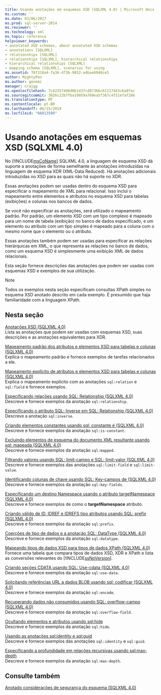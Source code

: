 ```yaml
---
title: Usando anotações em esquemas XSD (SQLXML 4.0) | Microsoft Docs
ms.custom: ''
ms.date: 03/06/2017
ms.prod: sql-server-2014
ms.reviewer: ''
ms.technology: xml
ms.topic: reference
helpviewer_keywords:
- annotated XSD schemas, about annotated XSD schemas
- annotations [SQLXML]
- relationships [SQLXML]
- relationships [SQLXML], hierarchical relationships
- hierarchical relationships [SQLXML]
- mapping schema [SQLXML], scenarios for using
ms.assetid: 78f318a4-7a36-473b-9852-a4bae6940ce5
author: MightyPen
ms.author: genemi
manager: craigg
ms.openlocfilehash: 7c62357496d0b143fcd8736bc61117d43c6a0fac
ms.sourcegitcommit: 3026c22b7fba19059a769ea5f367c4f51efaf286
ms.translationtype: MT
ms.contentlocale: pt-BR
ms.lasthandoff: 06/15/2019
ms.locfileid: "66013599"
---
```

# <a name="using-annotations-in-xsd-schemas-sqlxml-40"></a>Usando anotações em esquemas XSD (SQLXML 4.0)
  No [!INCLUDE[msCoName](../../includes/msconame-md.md)] SQLXML 4.0, a linguagem de esquema XSD dá suporte a anotações de forma semelhante às anotações introduzidas na linguagem de esquema XDR (XML-Data Reduced). Há anotações adicionais introduzidas no XSD para as quais não há suporte no XDR.  
  
 Essas anotações podem ser usadas dentro do esquema XSD para especificar o mapeamento de XML para relacional. Isso inclui o mapeamento entre elementos e atributos no esquema XSD para tabelas (exibições) e colunas nos bancos de dados.  
  
 Se você não especificar as anotações, será utilizado o mapeamento padrão. Por padrão, um elemento XSD com um tipo complexo é mapeado para um nome de tabela (exibição) no banco de dados especificado, e um elemento ou atributo com um tipo simples é mapeado para a coluna com o mesmo nome que o elemento ou o atributo.  
  
 Essas anotações também podem ser usadas para especificar as relações hierárquicas em XML, o que representa as relações no banco de dados, como um esquema XSD é simplesmente uma exibição XML de dados relacionais.  
  
 Esta seção fornece descrições das anotações que podem ser usadas com esquemas XSD e exemplos de sua utilização.  
  
> [!NOTE]  
>  Todos os exemplos nesta seção especificam consultas XPath simples no esquema XSD anotado descrito em cada exemplo. É presumido que haja familiaridade com a linguagem XPath.  
  
## <a name="in-this-section"></a>Nesta seção  
 [Anotações XSD &#40;SQLXML 4.0&#41;](xsd-annotations-sqlxml-4-0.md)  
 Lista as anotações que podem ser usadas com esquemas XSD, suas descrições e as anotações equivalentes para XDR.  
  
 [Mapeamento padrão dos atributos e elementos XSD para tabelas e colunas &#40;SQLXML 4.0&#41;](default-mapping-of-xsd-elements-and-attributes-to-tables-and-columns-sqlxml-4-0.md)  
 Explica o mapeamento padrão e fornece exemplos de tarefas relacionados a ele.  
  
 [Mapeamento explícito de atributos e elementos XSD para tabelas e colunas &#40;SQLXML 4.0&#41;](explicit-mapping-xsd-elements-and-attributes-to-tables-and-columns.md)  
 Explica o mapeamento explícito com as anotações `sql:relation` e `sql:field` e fornece exemplos.  
  
 [Especificando relações usando SQL: Relationship &#40;SQLXML 4.0&#41;](specifying-relationships-using-sql-relationship-sqlxml-4-0.md)  
 Descreve e fornece exemplos da anotação `sql:relationship`.  
  
 [Especificando o atributo SQL: Inverse em SQL: Relationship &#40;SQLXML 4.0&#41;](specifying-the-sql-inverse-attribute-on-sql-relationship-sqlxml-4-0.md)  
 Descreve a anotação `sql:inverse`.  
  
 [Criando elementos constantes usando sql: constante é &#40;SQLXML 4.0&#41;](creating-constant-elements-using-sql-is-constant-sqlxml-4-0.md)  
 Descreve e fornece exemplos da anotação `sql:is-constant`.  
  
 [Excluindo elementos de esquema do documento XML resultante usando sql: mapeada &#40;SQLXML 4.0&#41;](excluding-schema-elements-from-the-xml-document-using-sql-mapped.md)  
 Descreve e fornece exemplos da anotação `sql:mapped`.  
  
 [Filtrando valores usando SQL: limit-campo e SQL: limit-valor &#40;SQLXML 4.0&#41;](../sqlxml-annotated-xsd-schemas-xpath-queries/bulk-load-xml/annotation-interpretation-sql-limit-field-and-sql-limit-value.md)  
 Descreve e fornece exemplos das anotações `sql:limit-field` e `sql:limit-value`.  
  
 [Identificando colunas de chave usando SQL: Key-campos de &#40;SQLXML 4.0&#41;](identifying-key-columns-using-sql-key-fields-sqlxml-4-0.md)  
 Descreve e fornece exemplos da anotação `sql:key-fields`.  
  
 [Especificando um destino Namespace usando o atributo targetNamespace &#40;SQLXML 4.0&#41;](specifying-a-target-namespace-using-the-targetnamespace-attribute-sqlxml-4-0.md)  
 Descreve e fornece exemplos de como o **targetNamespace** atributo.  
  
 [Criando válido de ID, IDREF e IDREFS tipo atributos usando SQL: prefix &#40;SQLXML 4.0&#41;](creating-valid-id-idref-and-idrefs-type-attributes-using-sql-prefix-sqlxml-4-0.md)  
 Descreve e fornece exemplos da anotação `sql:prefix`.  
  
 [Coerções de tipo de dados e a anotação SQL: DataType &#40;SQLXML 4.0&#41;](data-type-coercions-and-the-sql-datatype-annotation-sqlxml-4-0.md)  
 Descreve e fornece exemplos da anotação `sql:datatype`.  
  
 [Mapeando tipos de dados XSD para tipos de dados XPath &#40;SQLXML 4.0&#41;](../sqlxml-annotated-xsd-schemas-xpath-queries/xpath-data-types-sqlxml-4-0.md)  
 Fornece uma tabela que compara tipos de dados XSD, XDR e XPath e lista as conversões relevantes do [!INCLUDE[ssNoVersion](../../includes/ssnoversion-md.md)].  
  
 [Criando seções CDATA usando SQL: Use-cdata &#40;SQLXML 4.0&#41;](creating-cdata-sections-using-sql-use-cdata-sqlxml-4-0.md)  
 Descreve e fornece exemplos da anotação `sql:use-data`.  
  
 [Solicitando referências URL a dados BLOB usando sql: codificar &#40;SQLXML 4.0&#41;](requesting-url-references-to-blob-data-using-sql-encode-sqlxml-4-0.md)  
 Descreve e fornece exemplos da anotação `sql:encode`.  
  
 [Recuperando dados não consumidos usando SQL: overflow-campo &#40;SQLXML 4.0&#41;](../sqlxml-annotated-xsd-schemas-xpath-queries/bulk-load-xml/annotation-interpretation-sql-overflow-field.md)  
 Descreve e fornece exemplos da anotação `sql:overflow-field`.  
  
 [Ocultando elementos e atributos usando sql:hide](hiding-elements-and-attributes-by-using-sql-hide.md)  
 Descreve e fornece exemplos da anotação `sql:hide`.  
  
 [Usando as anotações sql:identity e sql:guid](using-the-sql-identity-and-sql-guid-annotations.md)  
 Descreve e fornece exemplos das anotações `sql:identity` e `sql:guid`.  
  
 [Especificando a profundidade em relações recursivas usando sql:max-depth](specifying-depth-in-recursive-relationships-by-using-sql-max-depth.md)  
 Descreve e fornece exemplos da anotação `sql:max-depth`.  
  
## <a name="see-also"></a>Consulte também  
 [Anotado considerações de segurança do esquema &#40;SQLXML 4.0&#41;](../sqlxml-annotated-xsd-schemas-xpath-queries/security/annotated-schema-security-considerations-sqlxml-4-0.md)  
  
  
